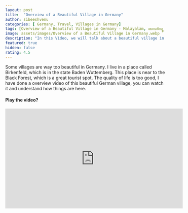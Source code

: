 ```yaml
---
layout: post
title:  "Overview of a Beautiful Village in Germany"
author: sibeeshvenu
categories: [ Germany, Travel, Villages in Germany]
tags: [Overview of a Beautiful Village in Germany - Malayalam, ഓവർവ്യൂ ഓഫ് എ വില്ലേജ്  ഇൻ ജർമ്മനി, ജർമൻ വില്ലേജ് ഓവർവ്യൂ, Sibeesh Passion, Njan Oru Malayali, ഞാൻ ഒരു മലയാളി, Germaniyile Nalukal, Germany, Malayali in Germany, Indians in Germany, Keralite in Germany, Malayalees in Germany, Beautiful Village, All about Germany]
image: assets/images/Overview of a Beautiful Village in Germany.webp
description: "In this Video, we will talk about a beautiful village in Germany."
featured: true
hidden: false
rating: 4.5
---
```


Some villages are way too beautiful in Germany. I live in a place called Birkenfeld, which is in the state Baden Wuttemberg. This place is near to the Black Forest, which is a great tourist spot. The quality of life is too good, I have done a overview video of this beautiful German village, you can watch it and understand how things are here.

#### Play the video?

<iframe width="560" height="315" src="https://www.youtube.com/embed/Ff1ZdSEZF-4" frameborder="0" allow="accelerometer; autoplay; encrypted-media; gyroscope; picture-in-picture" allowfullscreen></iframe>
